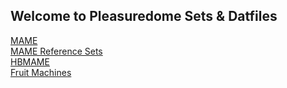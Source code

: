 ## Welcome to Pleasuredome Sets & Datfiles

[MAME](https://pleasuredome.github.io/pleasuredome/mame/index.html)<br>
[MAME Reference Sets](https://pleasuredome.github.io/pleasuredome/mame-reference-sets/index.html)<br>
[HBMAME](https://pleasuredome.github.io/pleasuredome/hbmame/index.html)<br>
[Fruit Machines](https://pleasuredome.github.io/pleasuredome/fruitmachines/index.html)<br>